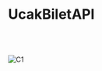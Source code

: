 # UcakBiletAPI

<br>
<br>

![C1](https://user-images.githubusercontent.com/72870590/207118018-eb929ffc-0213-4945-bfc3-c81904b1aa7c.jpg)
